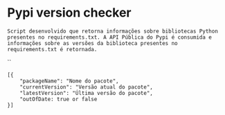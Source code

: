 # Pypi version checker
`Script desenvolvido que retorna informações sobre bibliotecas Python presentes no requirements.txt. A API Pública do Pypi é consumida e informações sobre as versões da biblioteca presentes no requirements.txt é retornada.`

``
```
[{
    "packageName": "Nome do pacote",
    "currentVersion": "Versão atual do pacote",
    "latestVersion": "Última versão do pacote",
    "outOfDate: true or false
}]
```
